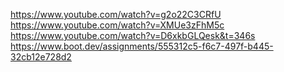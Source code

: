 https://www.youtube.com/watch?v=g2o22C3CRfU
https://www.youtube.com/watch?v=XMUe3zFhM5c
https://www.youtube.com/watch?v=D6xkbGLQesk&t=346s
https://www.boot.dev/assignments/555312c5-f6c7-497f-b445-32cb12e728d2